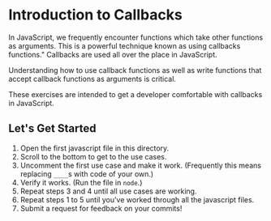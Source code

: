 # Introduction to Callbacks

In JavaScript, we frequently encounter functions which take other functions as
arguments. This is a powerful technique known as using callbacks
functions." Callbacks are used all over the place in JavaScript.

Understanding how to use callback functions as well as write functions that
accept callback functions as arguments is critical.

These exercises are intended to get a developer comfortable with callbacks in
JavaScript.

## Let's Get Started

1. Open the first javascript file in this directory.
2. Scroll to the bottom to get to the use cases.
3. Uncomment the first use case and make it work. (Frequently this means
   replacing `____`s with code of your own.)
4. Verify it works. (Run the file in `node`.)
5. Repeat steps 3 and 4 until all use cases are working.
6. Repeat steps 1 to 5 until you've worked through all the javascript files.
7. Submit a request for feedback on your commits!
